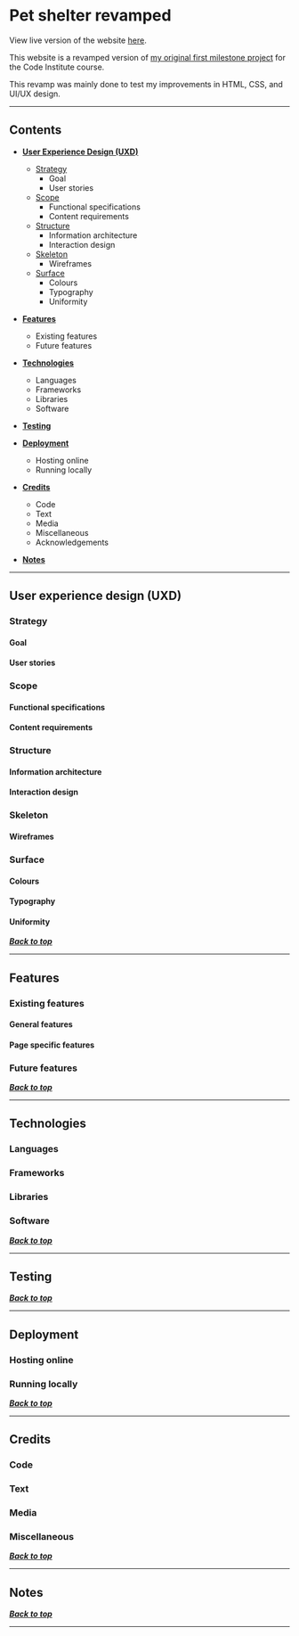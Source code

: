 # Pet shelter revamped

View live version of the website [here](placeholder).

This website is a revamped version of [my original first milestone project](https://github.com/Larkinz/pet-shelter-project) for the Code Institute course.

This revamp was mainly done to test my improvements in HTML, CSS, and UI/UX design.

---

## Contents

- [**User Experience Design (UXD)**](#user-experience-design-uxd)

  - [Strategy](#strategy)
    - Goal
    - User stories
  - [Scope](#scope)
    - Functional specifications
    - Content requirements
  - [Structure](#structure)
    - Information architecture
    - Interaction design
  - [Skeleton](#skeleton)
    - Wireframes
  - [Surface](#surface)
    - Colours
    - Typography
    - Uniformity

- [**Features**](#features)

  - Existing features
  - Future features

- [**Technologies**](#technologies)

  - Languages
  - Frameworks
  - Libraries
  - Software

- [**Testing**](#testing)

- [**Deployment**](#deployment)

  - Hosting online
  - Running locally

- [**Credits**](#credits)

  - Code
  - Text
  - Media
  - Miscellaneous
  - Acknowledgements

- [**Notes**](#notes)

---

## User experience design (UXD)

### Strategy

#### Goal

#### User stories

### Scope

#### Functional specifications

#### Content requirements

### Structure

#### Information architecture

#### Interaction design

### Skeleton

#### Wireframes

### Surface

#### Colours

#### Typography

#### Uniformity

**_[Back to top](#contents)_**

---

## Features

### Existing features

#### General features

#### Page specific features

### Future features

**_[Back to top](#contents)_**

---

## Technologies

### Languages

### Frameworks

### Libraries

### Software

**_[Back to top](#contents)_**

---

## Testing

**_[Back to top](#contents)_**

---

## Deployment

### Hosting online

### Running locally

**_[Back to top](#contents)_**

---

## Credits

### Code

### Text

### Media

### Miscellaneous

**_[Back to top](#contents)_**

---

## Notes

**_[Back to top](#contents)_**

---
